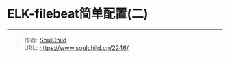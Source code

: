 # ELK-filebeat简单配置(二)  

<!--more-->



---

> 作者: [SoulChild](https://www.soulchild.cn)  
> URL: https://www.soulchild.cn/2246/  

